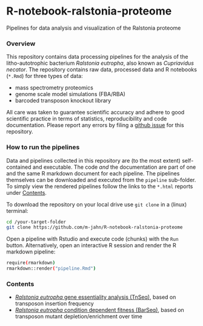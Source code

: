 # R-notebook-ralstonia-proteome

Pipelines for data analysis and visualization of the Ralstonia proteome

### Overview

This repository contains data processing pipelines for the analysis of the litho-autotrophic bacterium *Ralstonia eutropha*, also known as *Cupriavidus necator*. The repository contains raw data, processed data and R notebooks (`*.Rmd`) for three types of data:

- mass spectrometry proteomics
- genome scale model simulations (FBA/RBA)
- barcoded transposon knockout library

All care was taken to guarantee scientific accuracy and adhere to good scientific practice in terms of statistics, reproducibility and code documentation. Please report any errors by filing a [github issue](https://github.com/m-jahn/R-notebook-ralstonia-proteome/issues) for this repository.

### How to run the pipelines

Data and pipelines collected in this repository are (to the most extent) self-contained and executable. The code _and_ the documentation are part of one and the same R markdown document for each pipeline. The pipelines themselves can be downloaded and executed from the `pipeline` sub-folder. To simply view the rendered pipelines follow the links to the `*.html` reports under [Contents](#Contents).

To download the repository on your local drive use `git clone` in a (linux) terminal:

``` bash
cd /your-target-folder
git clone https://github.com/m-jahn/R-notebook-ralstonia-proteome
```

Open a pipeline with Rstudio and execute code (chunks) with the `Run` button.
Alternatively, open an interactive R session and render the R markdown pipeline:

``` bash
require(rmarkdown)
rmarkdown::render("pipeline.Rmd")
```

### Contents

- [_Ralstonia eutropha_ gene essentiality analysis (TnSeq)](https://m-jahn.github.io/R-notebook-ralstonia-proteome/TnSeq-essentiality.nb.html), based on transposon insertion frequency
- [_Ralstonia eutropha_ condition dependent fitness (BarSeq)](https://m-jahn.github.io/R-notebook-ralstonia-proteome/BarSeq-pulse.nb.html), based on transposon mutant depletion/enrichment over time